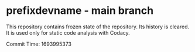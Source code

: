 # prefixdevname - main branch

This repository contains frozen state of the repository.
Its history is cleared. It is used only for static code
analysis with Codacy.

Commit Time: 1693995373